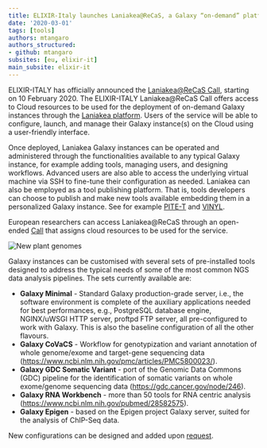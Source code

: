 ```yaml
---
title: ELIXIR-Italy launches Laniakea@ReCaS, a Galaxy “on-demand” platform
date: '2020-03-01'
tags: [tools]
authors: mtangaro
authors_structured:
- github: mtangaro
subsites: [eu, elixir-it]
main_subsite: elixir-it
---
```


ELIXIR-ITALY has officially announced the [Laniakea@ReCaS Call](https://laniakea-elixir-it.github.io/laniakea_at_recas), starting on 10 February 2020. The ELIXIR-ITALY Laniakea@ReCaS Call offers access to Cloud resources to be used for the deployment of on-demand Galaxy instances through the [Laniakea platform](https://laniakea-elixir-it.github.io). Users of the service will be able to configure, launch, and manage their Galaxy instance(s) on the Cloud using a user-friendly interface. 

Once deployed, Laniakea Galaxy instances can be operated and administered through the functionalities available to any typical Galaxy instance, for example adding tools, managing users, and designing workflows. Advanced users are also able to access the underlying virtual machine via SSH to fine-tune their configuration as needed. Laniakea can also be employed as a tool publishing platform. That is, tools developers can choose to publish and make new tools available embedding them in a personalized Galaxy instance. See for example [PITE-T](http://igg.cloud.ba.infn.it/galaxy) and [VINYL](http://beaconlab.it/vinyl).

European researchers can access Laniakea@ReCaS through an open-ended [Call](https://tinyurl.com/sqwk4fy) that assigns cloud resources to be used for the service.

![New plant genomes](/assets/media/laniakea-release.png)

Galaxy instances can be customised with several sets of pre-installed tools designed to address the typical needs of some of the most common NGS data analysis pipelines. The sets currently available are:
* **Galaxy Minimal** - Standard Galaxy production-grade server, i.e., the software environment is complete of the auxiliary applications needed for best performances, e.g., PostgreSQL database engine, NGINX/uWSGI HTTP server, proftpd FTP server, all pre-configured to work with Galaxy. This is also the baseline configuration of all the other flavours. 
* **Galaxy CoVaCS** - Workflow for genotypization and variant annotation of whole genome/exome and target-gene sequencing data (https://www.ncbi.nlm.nih.gov/pmc/articles/PMC5800023/).
* **Galaxy GDC Somatic Variant** - port of the Genomic Data Commons (GDC) pipeline for the identification of somatic variants on whole exome/genome sequencing data (https://gdc.cancer.gov/node/246).
* **Galaxy RNA Workbench** - more than 50 tools for RNA centric analysis (https://www.ncbi.nlm.nih.gov/pubmed/28582575).
* **Galaxy Epigen** - based on the Epigen project Galaxy server, suited for the analysis of ChIP-Seq data.

New configurations can be designed and added upon [request](https://laniakea.readthedocs.io/en/latest/user_documentation/galaxy/galaxy_flavours_creation.html).


